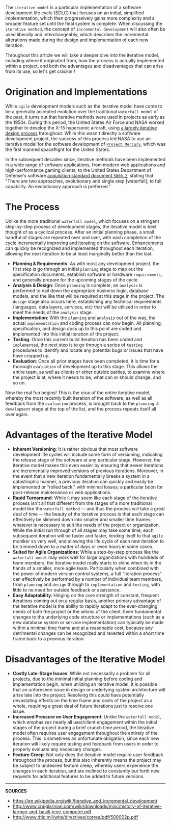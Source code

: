 The `iterative model` is a particular implementation of a software development life cycle (SDLC) that focuses on an initial, simplified implementation, which then progressively gains more complexity and a broader feature set until the final system is complete.  When discussing the `iterative method`, the concept of `incremental development` will also often be used liberally and interchangeably, which describes the incremental alterations made during the design and implementation of each new iteration.

Throughout this article we will take a deeper dive into the iterative model, including where it originated from, how the process is actually implemented within a project, and both the advantages and disadvantages that can arise from its use, so let's get crackin'!

# Origination and Implementations

While `agile` development models such as the iterative model have come to be a generally accepted evolution over the traditional `waterfall model` of the past, it turns out that iterative methods were used in projects as early as the 1950s.   During this period, the United States Air Force and NASA worked together to develop the X-15 hypersonic aircraft, using [a largely iterative design process](https://www.nasa.gov/centers/armstrong/history/speeches/bill_dana/X-15_lessons_learned.html) throughout.  While this wasn't directly a software development project, the success of this process led NASA to use an iterative model for the software development of [`Project Mercury`](https://en.wikipedia.org/wiki/Project_Mercury), which was the first manned spaceflight for the United States.

In the subsequent decades since, iterative methods have been implemented in a wide range of software applications, from modern web applications and high-performance gaming clients, to the United States Department of Defense's software [acquisition standard document `5000.2`](http://www.dtic.mil/whs/directives/corres/pdf/500002p.pdf), stating that "There are two approaches, evolutionary and single step [waterfall], to full capability. An evolutionary approach is preferred."

# The Process

Unlike the more traditional `waterfall model`, which focuses on a stringent step-by-step process of development stages, the iterative model is best thought of as a cyclical process.  After an initial planning phase, a small handful of stages are repeated over and over, with each completion of the cycle incrementally improving and iterating on the software.  Enhancements can quickly be recognized and implemented throughout each iteration, allowing the next iteration to be at least marginally better than the last.

- __Planning & Requirements__: As with most any development project, the first step is go through an initial `planning` stage to map out the specification documents, establish software or hardware `requirements`, and generally prepare for the upcoming stages of the cycle.
- __Analysis & Design__: Once `planning` is complete, an `analysis` is performed to nail down the appropriate business logic, database models, and the like that will be required at this stage in the project.  The `design` stage also occurs here, establishing any technical requirements (languages, data layers, services, etc) that will be utilized in order to meet the needs of the `analysis` stage.
- __Implementation__: With the `planning` and `analysis` out of the way, the actual `implementation` and coding process can now begin.  All planning, specification, and design docs up to this point are coded and implemented into this initial iteration of the project.
- __Testing__: Once this current build iteration has been coded and `implemented`, the next step is to go through a series of `testing` procedures to identify and locate any potential bugs or issues that have have cropped up.
- __Evaluation__: Once all prior stages have been completed, it is time for a thorough `evaluation` of development up to this stage.  This allows the entire team, as well as clients or other outside parties, to examine where the project is at, where it needs to be, what can or should change, and so on.

Now the real fun begins!  This is the crux of the entire iterative model, whereby the most recently built iteration of the software, as well as all feedback from the `evaluation` process, is brought back to the `planning & development` stage at the top of the list, and the process repeats itself all over again.

# Advantages of the Iterative Model

- __Inherent Versioning__: It is rather obvious that most software development life cycles will include some form of versioning, indicating the release stage of the software at any particular stage.  However, the iterative model makes this even easier by ensuring that newer iterations are incrementally improved versions of previous iterations.  Moreover, in the event that a new iteration fundamentally breaks a system in a catastrophic manner, a previous iteration can quickly and easily be implemented or "rolled back," with minimal losses; a particular boon for post-release maintenance or web applications.
- __Rapid Turnaround__: While it may seem like each stage of the iterative process isn't all that different from the stages of a more traditional model like the `waterfall method` -- and thus the process will take a great deal of time -- the beauty of the iterative process is that each stage can effectively be slimmed down into smaller and smaller time frames; whatever is necessary to suit the needs of the project or organization.  While the initial run through of all stages may take some time, each subsequent iteration will be faster and faster, lending itself to that `agile` moniker so very well, and allowing the life cycle of each new iteration to be trimmed down to a matter of days or even hours in some cases.
- __Suited for Agile Organizations__: While a step-by-step process like the `waterfall model` may work well for large organizations with hundreds of team members, the iterative model really starts to shine when its in the hands of a smaller, more agile team.  Particularly when combined with the power of modern version control systems, a full "iteration process" can effectively be performed by a number of individual team members, from `planning` and `design` through to `implementation` and `testing`, with little to no need for outside feedback or assistance.
- __Easy Adaptability__: Hinging on the core strength of constant, frequent iterations coming out on a regular basis, another primary advantage of the iterative model is the ability to rapidly adapt to the ever-changing needs of both the project or the whims of the client.  Even fundamental changes to the underlying code structure or implementations (such as a new database system or service implementation) can typically be made within a minimal time frame and at a reasonable cost, because any detrimental changes can be recognized and reverted within a short time frame back to a previous iteration.

# Disadvantages of the Iterative Model

- __Costly Late-Stage Issues__: While not necessarily a problem for all projects, due to the minimal initial planning before coding and implementation begin, when utilizing an iterative model, it is possible that an unforeseen issue in design or underlying system architecture will arise late into the project.  Resolving this could have potentially devastating effects on the time frame and costs of the project as a whole, requiring a great deal of future iterations just to resolve one issue.  
- __Increased Pressure on User Engagement__: Unlike the `waterfall model`, which emphasizes nearly all user/client engagement within the initial stages of the project during a brief crunch time period, the iterative model often requires user engagement throughout the entirety of the process.  This is sometimes an unfortunate obligation, since each new iteration will likely require testing and feedback from users in order to properly evaluate any necessary changes.
- __Feature Creep__: Not only does the iterative model require user feedback throughout the process, but this also inherently means the project may be subject to undesired feature creep, whereby users experience the changes in each iteration, and are inclined to constantly put forth new requests for additional features to be added to future versions.

---

__SOURCES__

- https://en.wikipedia.org/wiki/Iterative_and_incremental_development
- http://www.craiglarman.com/wiki/downloads/misc/history-of-iterative-larman-and-basili-ieee-computer.pdf
- http://www.dtic.mil/whs/directives/corres/pdf/500002p.pdf
